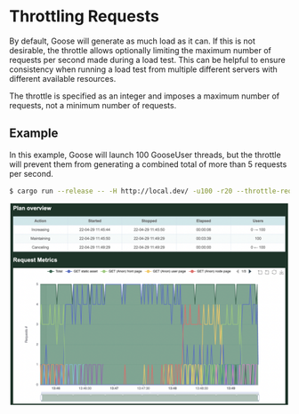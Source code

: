 # Throttling Requests

By default, Goose will generate as much load as it can. If this is not desirable, the throttle allows optionally limiting the maximum number of requests per second made during a load test. This can be helpful to ensure consistency when running a load test from multiple different servers with different available resources.

The throttle is specified as an integer and imposes a maximum number of requests, not a minimum number of requests.

## Example

In this example, Goose will launch 100 GooseUser threads, but the throttle will prevent them from generating a combined total of more than 5 requests per second.

```bash
$ cargo run --release -- -H http://local.dev/ -u100 -r20 --throttle-requests 5
```

![Throttled load test](throttle.png)